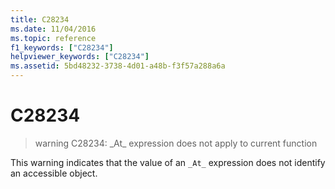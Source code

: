 ```yaml
---
title: C28234
ms.date: 11/04/2016
ms.topic: reference
f1_keywords: ["C28234"]
helpviewer_keywords: ["C28234"]
ms.assetid: 5bd48232-3738-4d01-a48b-f3f57a288a6a
---
```

# C28234

> warning C28234: \_At\_ expression does not apply to current function

This warning indicates that the value of an `_At_` expression does not identify an accessible object.
